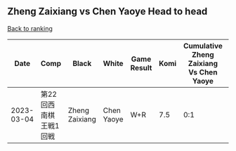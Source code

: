 ## Zheng Zaixiang vs Chen Yaoye Head to head

[Back to ranking](../../index.md)




| **Date** | **Comp** | **Black** | **White** | **Game Result** | **Komi** | **Cumulative Zheng Zaixiang Vs Chen Yaoye** | **Zheng Zaixiang Streak** | **Chen Yaoye Streak** | 
| --- | --- | --- | --- | --- | --- | --- | --- | --- |
| 2023-03-04 | 第22回西南棋王戦1回戦 | Zheng Zaixiang | Chen Yaoye | W+R | 7.5 | 0:1 | 0 | 1 |




